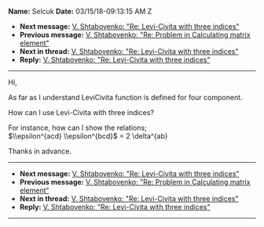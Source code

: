 **Name:** Selcuk
**Date:** 03/15/18-09:13:15 AM Z

  - **Next message:** [V. Shtabovenko: "Re: Levi-Civita with three
    indices"](1397.html)
  - **Previous message:** [V. Shtabovenko: "Re: Problem in Calculating
    matrix element"](1395.html)
  - **Next in thread:** [V. Shtabovenko: "Re: Levi-Civita with three
    indices"](1397.html)
  - **Reply:** [V. Shtabovenko: "Re: Levi-Civita with three
    indices"](1397.html)

-----

Hi,  

As far as I understand LeviCivita function is defined for four
component.  

How can I use Levi-Civita with three indices?  

For instance, how can I show the relations;  
$\\epsilon^{acd} \\epsilon^{bcd}$ = 2 \\delta^{ab}  

Thanks in advance.  

-----

  - **Next message:** [V. Shtabovenko: "Re: Levi-Civita with three
    indices"](1397.html)
  - **Previous message:** [V. Shtabovenko: "Re: Problem in Calculating
    matrix element"](1395.html)
  - **Next in thread:** [V. Shtabovenko: "Re: Levi-Civita with three
    indices"](1397.html)
  - **Reply:** [V. Shtabovenko: "Re: Levi-Civita with three
    indices"](1397.html)

-----


